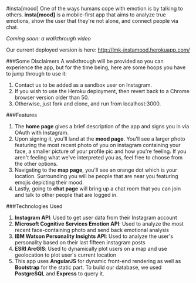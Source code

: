 #insta[mood]
One of the ways humans cope with emotion is by talking to others. **insta[mood]** is a mobile-first app that aims to analyze true emotions, show the user that they're not alone, and connect people via chat.

*Coming soon: a walkthrough video*

Our current deployed version is here: http://lmk-instamood.herokuapp.com/

###Some Disclaimers
A walkthrough will be provided so you can experience the app, but for the time being, here are some hoops you have to jump through to use it:

1. Contact us to be added as a sandbox user on Instagram.
2. If you wish to use the Heroku deployment, then revert back to a Chrome browser version older than 50.
3. Otherwise, just fork and clone, and run from localhost:3000.

###Features
1. The **home page** gives a brief description of the app and signs you in via OAuth with Instagram.
2. Upon signing it, you'll land at the **mood page**. You'll see a larger photo featuring the most recent photo of you on instagram containing your face, a smaller picture of your profile pic and how you're feeling. If you aren't feeling what we've interpreted you as, feel free to choose from the other options.
3. Navigating to the **map page**, you'll see an orange dot which is your location. Surrounding you will be people that are near you featuring emojis depicting their mood.
4. Lastly, going to  **chat page** will bring up a chat room that you can join and talk to other people that are logged in.

###Technologies Used
1. **Instagram API**: Used to get user data from their Instagram account
2. **Microsoft Cognitive Services Emotion API**: Used to analyze the most recent face-containing photo and send back emotional analysis
3. **IBM Watson Personality Insights API**: Used to analyze the user's personality based on their last fifteen instagram posts
4. **ESRI ArcGIS**: Used to dynamically plot users on a map and use geolocation to plot user's current location
5. This app uses **AngularJS** for dynamic front-end rendering as well as **Bootstrap** for the static part. To build our database, we used **PostgreSQL** and **Express** to query it.
